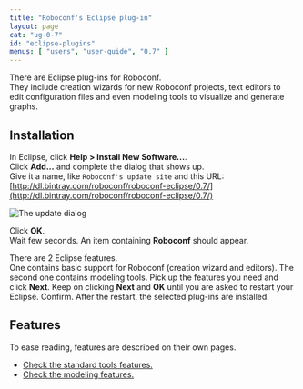 ```yaml
---
title: "Roboconf's Eclipse plug-in"
layout: page
cat: "ug-0-7"
id: "eclipse-plugins"
menus: [ "users", "user-guide", "0.7" ]
---
```


There are Eclipse plug-ins for Roboconf.  
They include creation wizards for new Roboconf projects, text editors to edit configuration
files and even modeling tools to visualize and generate graphs.


## Installation

In Eclipse, click **Help &gt; Install New Software...**.  
Click **Add...** and complete the dialog that shows up.  
Give it a name, like `Roboconf's update site` and this URL: 
[http://dl.bintray.com/roboconf/roboconf-eclipse/0.7/](http://dl.bintray.com/roboconf/roboconf-eclipse/0.7/)

<img src="/resources/img/eclipse-install.jpg" alt="The update dialog" />

Click **OK**.    
Wait few seconds. An item containing **Roboconf** should appear. 


There are 2 Eclipse features.  
One contains basic support for Roboconf (creation wizard and editors). The second one contains modeling
tools. Pick up the features you need and click **Next**. Keep on clicking **Next** and **OK** until you
are asked to restart your Eclipse. Confirm. After the restart, the selected plug-ins are installed.


## Features

To ease reading, features are described on their own pages.

* [Check the standard tools features.](eclipse-plugin.html)
* [Check the modeling features.](eclipse-modeling-plugin.html) 

